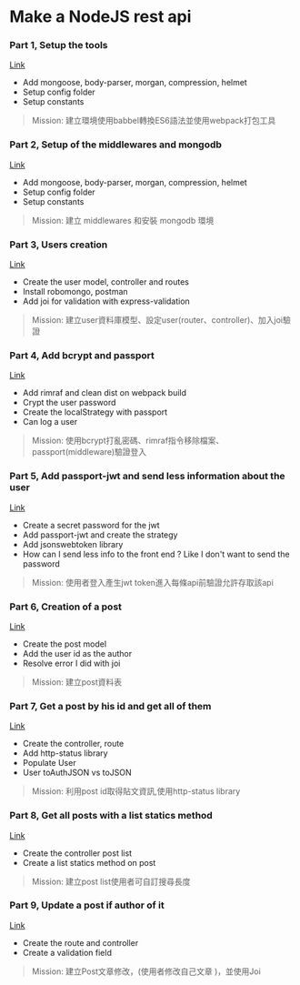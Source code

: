 # Make a NodeJS rest api

### Part 1, Setup the tools

[Link](./README/part1.md)

- Add mongoose, body-parser, morgan, compression, helmet
- Setup config folder
- Setup constants
>Mission: 建立環境使用babbel轉換ES6語法並使用webpack打包工具 

### Part 2, Setup of the middlewares and mongodb

[Link](./README/part2.md)

- Add mongoose, body-parser, morgan, compression, helmet
- Setup config folder
- Setup constants
>Mission: 建立 middlewares 和安裝 mongodb 環境

### Part 3, Users creation

[Link](./README/part3.md)

- Create the user model, controller and routes
- Install robomongo, postman
- Add joi for validation with express-validation
>Mission: 建立user資料庫模型、設定user(router、controller)、加入joi驗證

### Part 4, Add bcrypt and passport

[Link](./README/part4.md)

- Add rimraf and clean dist on webpack build
- Crypt the user password
- Create the localStrategy with passport
- Can log a user
>Mission: 使用bcrypt打亂密碼、rimraf指令移除檔案、passport(middleware)驗證登入

### Part 5, Add passport-jwt and send less information about the user

[Link](./README/part5.md)

- Create a secret password for the jwt
- Add passport-jwt and create the strategy
- Add jsonswebtoken library
- How can I send less info to the front end ? Like I don't want to send the password
>Mission: 使用者登入產生jwt token進入每條api前驗證允許存取該api

### Part 6, Creation of a post

[Link](./README/part6.md)

- Create the post model
- Add the user id as the author
- Resolve error I did with joi
>Mission: 建立post資料表

### Part 7, Get a post by his id and get all of them

[Link](./README/part7.md)

- Create the controller, route
- Add http-status library
- Populate User
- User toAuthJSON vs toJSON
>Mission: 利用post id取得貼文資訊,使用http-status library

### Part 8, Get all posts with a list statics method

[Link](./README/part8.md)

- Create the controller post list 
- Create a list statics method on post
>Mission: 建立post list使用者可自訂搜尋長度

### Part 9, Update a post if author of it

[Link](./README/part9.md)

- Create the route and controller
- Create a validation field
>Mission: 建立Post文章修改，(使用者修改自己文章 )，並使用Joi
